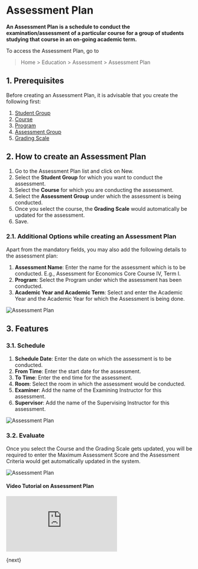 <!-- add-breadcrumbs -->
# Assessment Plan

**An Assessment Plan is a schedule to conduct the examination/assessment of a particular course for a group of students studying that course in an on-going academic term.**

To access the Assessment Plan, go to 

> Home > Education > Assessment > Assessment Plan

## 1. Prerequisites

Before creating an Assessment Plan, it is advisable that you create the following first:

1. [Student Group](/docs/user/manual/en/education/student-group)
1. [Course](/docs/user/manual/en/education/course)
1. [Program](/docs/user/manual/en/education/program)
1. [Assessment Group](/docs/user/manual/en/education/assessment_group)
1. [Grading Scale](/docs/user/manual/en/education/grading_scale)

## 2. How to create an Assessment Plan

1. Go to the Assessment Plan list and click on New.
1. Select the **Student Group** for which you want to conduct the assessment.
1. Select the **Course** for which you are conducting the assessment.
1. Select the **Assessment Group** under which the assessment is being conducted.
1. Once you select the course, the **Grading Scale** would automatically be updated for the assessment. 
1. Save.

### 2.1. Additional Options while creating an Assessment Plan

Apart from the mandatory fields, you may also add the following details to the assessment plan:

1. **Assessment Name**: Enter the name for the assessment which is to be conducted. E.g., Assessment for Economics Core Course IV, Term I.
1. **Program**: Select the Program under which the assessment has been conducted.
1. **Academic Year and Academic Term**: Select and enter the Academic Year and the Academic Year for which the Assessment is being done.

![Assessment Plan](/docs/assets/img/education/assessment-plan-4.png)

## 3. Features

### 3.1. Schedule

1. **Schedule Date**: Enter the date on which the assessment is to be conducted.
1. **From Time**: Enter the start date for the assessment.
1. **To Time**: Enter the end time for the assessment.
1. **Room**: Select the room in which the assessment would be conducted.
1. **Examiner**: Add the name of the Examining Instructor for this assessment.
1. **Supervisor**: Add the name of the Supervising Instructor for this assessment.

![Assessment Plan](/docs/assets/img/education/education-assessment-plan-2.png)

### 3.2. Evaluate

Once you select the Course and the Grading Scale gets updated, you will be required to enter the Maximum Assessment Score and the Assessment Criteria would get automatically updated in the system.

![Assessment Plan](/docs/assets/img/education/education-assessment-plan-3.png)

#### Video Tutorial on Assessment Plan



<div>
    <div class='embed-container'>
        <iframe src='https://www.youtube.com/embed/Q9CzzoYb_Js' frameborder='0' allowfullscreen>
        </iframe>
    </div>
</div>    

{next}